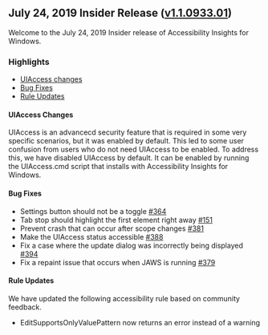 ## July 24, 2019 Insider Release ([v1.1.0933.01](https://github.com/Microsoft/accessibility-insights-windows/releases/tag/v1.1.0933.01))

Welcome to the July 24, 2019 Insider release of Accessibility Insights for Windows.

### Highlights

  - [UIAccess changes](#rule-updates)
  - [Bug Fixes](#bug-fixes)
  - [Rule Updates](#rule-updates)

#### UIAccess Changes

UIAccess is an advancecd security feature that is required in some very specific scenarios, but it was enabled by default.
This led to some user confusion from users who do not need UIAccess to be enabled. To address this, we have disabled
UIAccess by default. It can be enabled by running the UIAccess.cmd script that installs with Accessibility Insights for Windows.

#### Bug Fixes
  - Settings button should not be a toggle [#364](https://github.com/Microsoft/accessibility-insights-windows/issues/364)
  - Tab stop should highlight the first element right away [#151](https://github.com/Microsoft/accessibility-insights-windows/issues/151)
  - Prevent crash that can occur after scope changes [#381](https://github.com/Microsoft/accessibility-insights-windows/issues/381)
  - Make the UIAccess status accessible [#388](https://github.com/microsoft/accessibility-insights-windows/pull/388)
  - Fix a case where the update dialog was incorrectly being displayed [#394](https://github.com/Microsoft/accessibility-insights-windows/issues/394)
  - Fix a repaint issue that occurs when JAWS is running [#379](https://github.com/Microsoft/accessibility-insights-windows/issues/379)

#### Rule Updates
We have updated the following accessibility rule based on community feedback.
  - EditSupportsOnlyValuePattern now returns an error instead of a warning

